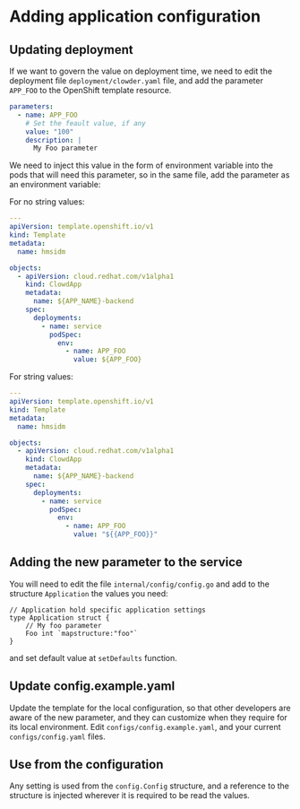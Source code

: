 # Adding application configuration

## Updating deployment

If we want to govern the value on deployment time, we need to edit the
deployment file `deployment/clowder.yaml` file, and add the parameter `APP_FOO`
to the OpenShift template resource.

```yaml
parameters:
  - name: APP_FOO
    # Set the feault value, if any
    value: "100"
    description: |
      My Foo parameter
```

We need to inject this value in the form of environment variable into the pods
that will need this parameter, so in the same file, add the parameter as an
environment variable:

For no string values:

```yaml
---
apiVersion: template.openshift.io/v1
kind: Template
metadata:
  name: hmsidm

objects:
  - apiVersion: cloud.redhat.com/v1alpha1
    kind: ClowdApp
    metadata:
      name: ${APP_NAME}-backend
    spec:
      deployments:
        - name: service
          podSpec:
            env:
              - name: APP_FOO
                value: ${APP_FOO}
```

For string values:

```yaml
---
apiVersion: template.openshift.io/v1
kind: Template
metadata:
  name: hmsidm

objects:
  - apiVersion: cloud.redhat.com/v1alpha1
    kind: ClowdApp
    metadata:
      name: ${APP_NAME}-backend
    spec:
      deployments:
        - name: service
          podSpec:
            env:
              - name: APP_FOO
                value: "${{APP_FOO}}"
```

## Adding the new parameter to the service

You will need to edit the file `internal/config/config.go` and add to the
structure `Application` the values you need:

```golang
// Application hold specific application settings
type Application struct {
    // My foo parameter
    Foo int `mapstructure:"foo"`
}
```

and set default value at `setDefaults` function.

## Update config.example.yaml

Update the template for the local configuration, so that other developers are
aware of the new parameter, and they can customize when they require for its
local environment. Edit `configs/config.example.yaml`, and your current
`configs/config.yaml` files.

## Use from the configuration

Any setting is used from the `config.Config` structure, and a reference
to the structure is injected wherever it is required to be read the
values.
